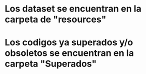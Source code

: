 # Los dataset se encuentran en la carpeta de "resources"
# Los codigos ya superados y/o obsoletos se encuentran en la carpeta "Superados"

